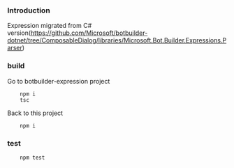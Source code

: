 ### Introduction
Expression migrated from C# version(https://github.com/Microsoft/botbuilder-dotnet/tree/ComposableDialog/libraries/Microsoft.Bot.Builder.Expressions.Parser)

### build
Go to botbuilder-expression project
```
    npm i
    tsc
```

Back to this project
```
    npm i
```

### test
```
    npm test
```

